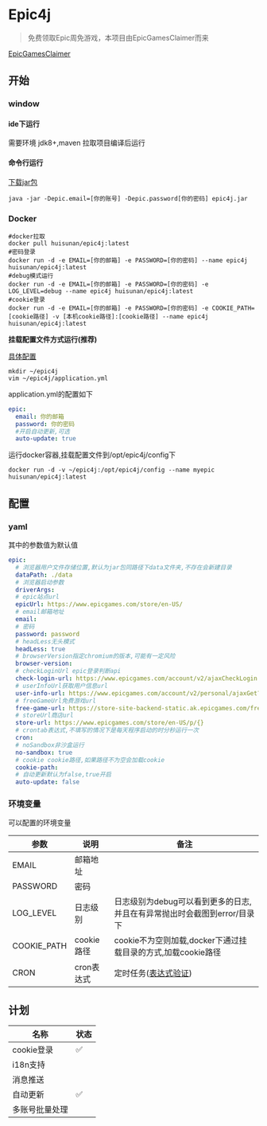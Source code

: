 # Epic4j

> 免费领取Epic周免游戏，本项目由EpicGamesClaimer而来

[EpicGamesClaimer](https://github.com/luminoleon/epicgames-claimer)

## 开始

### window

#### ide下运行

需要环境 jdk8+,maven 拉取项目编译后运行

#### 命令行运行

[下载jar包](https://github.com/huisunan/epic4j/releases)

```shell
java -jar -Depic.email=[你的账号] -Depic.password[你的密码] epic4j.jar 
```

### Docker

```shell
#docker拉取
docker pull huisunan/epic4j:latest
#密码登录
docker run -d -e EMAIL=[你的邮箱] -e PASSWORD=[你的密码] --name epic4j huisunan/epic4j:latest
#debug模式运行
docker run -d -e EMAIL=[你的邮箱] -e PASSWORD=[你的密码] -e LOG_LEVEL=debug --name epic4j huisunan/epic4j:latest
#cookie登录
docker run -d -e EMAIL=[你的邮箱] -e PASSWORD=[你的密码] -e COOKIE_PATH=[cookie路径] -v [本机cookie路径]:[cookie路径] --name epic4j huisunan/epic4j:latest

```

**挂载配置文件方式运行(推荐)**

[具体配置](#yaml)

```shell
mkdir ~/epic4j
vim ~/epic4j/application.yml
```

application.yml的配置如下

```yaml
epic:
  email: 你的邮箱
  password: 你的密码
  #开启自动更新,可选
  auto-update: true
```

运行docker容器,挂载配置文件到/opt/epic4j/config下

```shell
docker run -d -v ~/epic4j:/opt/epic4j/config --name myepic huisunan/epic4j:latest
```

## 配置

### yaml

其中的参数值为默认值<sapan id="yaml"></sapn>

```yaml
epic:
  # 浏览器用户文件存储位置,默认为jar包同路径下data文件夹,不存在会新建目录
  dataPath: ./data
  # 浏览器启动参数
  driverArgs:
  # epic站点url
  epicUrl: https://www.epicgames.com/store/en-US/
  # email邮箱地址
  email:
  # 密码
  password: password
  # headLess无头模式
  headLess: true
  # browserVersion指定chromium的版本,可能有一定风险
  browser-version:
  # checkLoginUrl epic登录判断api
  check-login-url: https://www.epicgames.com/account/v2/ajaxCheckLogin
  # userInfoUrl获取用户信息url
  user-info-url: https://www.epicgames.com/account/v2/personal/ajaxGet?sessionInvalidated=true
  # freeGameUrl免费游戏url
  free-game-url: https://store-site-backend-static.ak.epicgames.com/freeGamesPromotions?locale={}&country={}&allowCountries={}
  # storeUrl商店url
  store-url: https://www.epicgames.com/store/en-US/p/{}
  # crontab表达式,不填写的情况下是每天程序启动的时分秒运行一次
  cron:
  # noSandbox非沙盒运行
  no-sandbox: true
  # cookie cookie路径,如果路径不为空会加载cookie
  cookie-path:
  # 自动更新默认为false,true开启
  auto-update: false
```

### 环境变量

可以配置的环境变量

| 参数 | 说明 | 备注 |
| ---- | ---- | ----- |
|EMAIL|邮箱地址||
|PASSWORD|密码||
|LOG_LEVEL|日志级别|日志级别为debug可以看到更多的日志,并且在有异常抛出时会截图到error/目录下|
|COOKIE_PATH|cookie路径|cookie不为空则加载,docker下通过挂载目录的方式,加载cookie路径|
|CRON|cron表达式|定时任务([表达式验证](https://www.bejson.com/othertools/cronvalidate/))|

## 计划

|名称|状态|
|---|----|
|cookie登录|✅|
|i18n支持||
|消息推送||
|自动更新|✅|
|多账号批量处理||

